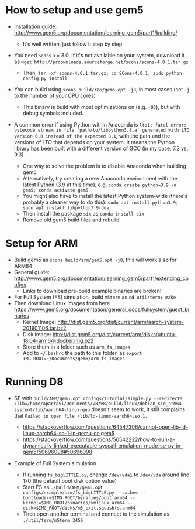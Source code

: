 # How to setup and use gem5

* Installation guide: http://www.gem5.org/documentation/learning_gem5/part1/building/
    * It's well written, just follow it step by step

* You need `Scons` >= 3.0. If it's not available on your system, download it as `wget http://prdownloads.sourceforge.net/scons/scons-4.0.1.tar.gz`
    * Then, `tar -xf scons-4.0.1.tar.gz; cd SCons-4.0.1; sudo python config.py install`

* You can build using `scons build/X86/gem5.opt -j8`, in most cases (set `-j` to the number of your CPU cores)
    * This binary is build with most optimizations on (e.g. `-O3`), but with debug symbols included. 
* A common error if using Python within Anaconda is `lto1: fatal error: bytecode stream in file 'path/to/libpython3.8.a' generated with LTO version 6.0 instead of the expected 8.1`, with the path and the versions of LTO that depends on your system. It means the Python library has been built with a different version of GCC (in my case, 7.2 vs. 9.3)
    * One way to solve the problem is to disable Anaconda when building gem5
    * Alternatively, try creating a new Anaconda environment with the latest Python (3.9 at this time), e.g. `conda create python=3.9 -n gem5; conda activate gem5`
    * You might also have to install the latest Python system-wide (there's probably a cleaner way to do this): `sudo apt install python3.9; sudo apt install libpython3.9-dev`
    * Then install the package `six` as `conda install six`
    * Remove old gem5 build files and rebuild

# Setup for ARM

* Build gem5 as `scons build/arm/gem5.opt -j8`, this will work also for ARM64
* General guide: http://www.gem5.org/documentation/learning_gem5/part1/extending_configs
    * Links to download pre-build example binaries are broken!
* For Full System (FS) simulation, build `m5term` as `cd util/term; make`
* Then download Linux images from here https://www.gem5.org/documentation/general_docs/fullsystem/guest_binaries
    * Kernel Image: http://dist.gem5.org/dist/current/arm/aarch-system-201901106.tar.bz2
    * Disk Image: http://dist.gem5.org/dist/current/arm/disks/ubuntu-18.04-arm64-docker.img.bz2
    * Store them in a folder such as `arm_fs_images`
    * Add to `~/.bashrc` the path to this folder, as `export IMG_ROOT=~/Documents/gem5/arm_fs_images`

# Running D8

* SE with `build/ARM/gem5.opt configs/tutorial/simple.py --redirects /lib=/home/aparravi/Documents/v8/v8/build/linux/debian_sid_arm64-sysroot/lib/aarch64-linux-gnu` doesn't seem to work, it still complains that `Failed to open file /lib/ld-linux-aarch64.so.1.`
    * https://stackoverflow.com/questions/64547306/cannot-open-lib-ld-linux-aarch64-so-1-in-qemu-or-gem5
    * https://stackoverflow.com/questions/50542222/how-to-run-a-dynamically-linked-executable-syscall-emulation-mode-se-py-in-gem5/50696098#50696098

* Example of Full System simulation
    * If running `fs_bigLITTLE.py`, change `/dev/vda1` to `/dev/vda` around line 170 (the default boot disk option value)
    * Start FS as `./build/ARM/gem5.opt configs/example/arm/fs_bigLITTLE.py --caches --bootloader=$IMG_ROOT/binaries/boot.arm64 --kernel=$IMG_ROOT/binaries/vmlinux.arm64 --disk=$IMG_ROOT/disks/m5_exit.squashfs.arm64`
    * Then open another terminal and connect to the simulation as `./util/term/m5term 3456`
